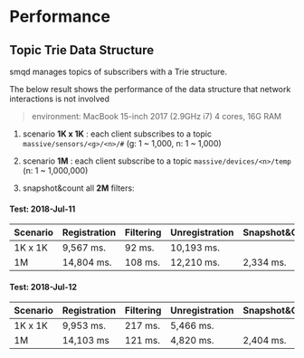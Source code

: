 # Performance

## Topic Trie Data Structure

smqd manages topics of subscribers with a Trie structure.

The below result shows the performance of the data structure that network interactions is not involved

> environment:  MacBook 15-inch 2017 (2.9GHz i7) 4 cores, 16G RAM

1) scenario **1K x 1K** : each client subscribes to a topic `massive/sensors/<g>/<n>/#` (g: 1 ~ 1,000, n: 1 ~ 1,000)

2) scenario **1M** : each client subscribe to a topic `massive/devices/<n>/temp` (n: 1 ~ 1,000,000)

3) snapshot&count all **2M** filters: 

#### Test: 2018-Jul-11
| Scenario     | Registration | Filtering | Unregistration | Snapshot&Count |
|--------------|--------------|-----------|----------------|----------------|
|  1K x 1K     |  9,567 ms.   |  92 ms.   |   10,193 ms.   |                |
|  1M          |  14,804 ms.  |  108 ms.  |   12,210 ms.   |   2,334 ms.    |

#### Test: 2018-Jul-12

| Scenario      | Registration | Filtering | Unregistration | Snapshot&Count |
|---------------|--------------|-----------|----------------|----------------|
| 1K x 1K       |  9,953 ms.   |  217 ms.  |    5,466 ms.   |                |
| 1M            |  14,103 ms   |  121 ms.  |    4,820 ms.   |  2,404 ms.     |

